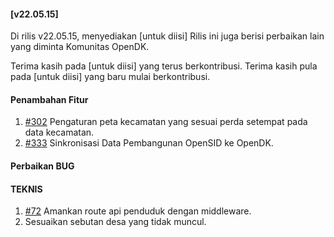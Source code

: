 #### [v22.05.15]

Di rilis v22.05.15, menyediakan [untuk diisi] Rilis ini juga berisi perbaikan lain yang diminta Komunitas OpenDK.

Terima kasih pada [untuk diisi] yang terus berkontribusi. Terima kasih pula pada [untuk diisi] yang baru mulai berkontribusi.


#### Penambahan Fitur
1. [#302](https://github.com/OpenSID/OpenDK/issues/302) Pengaturan peta kecamatan yang sesuai perda setempat pada data kecamatan.
2. [#333](https://github.com/OpenSID/OpenDK/issues/333) Sinkronisasi Data Pembangunan OpenSID ke OpenDK.

#### Perbaikan BUG


#### TEKNIS
1. [#72](https://github.com/OpenSID/OpenDK/issues/72) Amankan route api penduduk dengan middleware.
2. Sesuaikan sebutan desa yang tidak muncul.